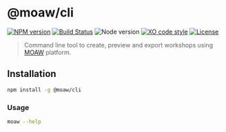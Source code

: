 # @moaw/cli

[![NPM version](https://img.shields.io/npm/v/@moaw/cli.svg)](https://www.npmjs.com/package/@moaw/cli)
[![Build Status](https://github.com/microsoft/moaw/workflows/build/badge.svg)](https://github.com/microsoft/moaw/actions)
![Node version](https://img.shields.io/node/v/@moaw/cli.svg)
[![XO code style](https://img.shields.io/badge/code_style-XO-5ed9c7.svg)](https://github.com/sindresorhus/xo)
[![License](https://img.shields.io/badge/license-MIT-blue.svg)](LICENSE)

> Command line tool to create, preview and export workshops using [MOAW](https://aka.ms/moaw) platform.

## Installation

```bash
npm install -g @moaw/cli
```

### Usage

```bash
moaw --help
```
